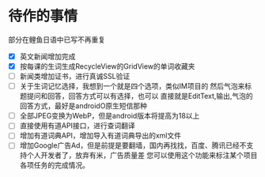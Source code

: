 # 待作的事情
部分在鲤鱼日语中已写不再重复

- [x] 英文新闻增加完成
- [x] 按每课的生词生成RecycleView的GridView的单词收藏夹
- [ ] 新闻类增加证书，进行真诚SSL验证
- [ ] 关于生词记忆选择，我想到一个就是四个选项，类似IM项目的
然后气泡来标题提问和回答，回答方式可以有选择，也可以
直接就是EditText,输出,气泡的回答方式，最好是androidO原生短信那种
- [ ] 全部JPEG变换为WebP，但是android版本将提高为18以上
- [ ] 直接使用有道API接口，进行查词翻译
- [ ] 增加有道词典API，增加导入有道词典导出的xml文件
- [ ] 增加Google广告Ad，但是前提是要翻墙，国内再找找，百度、腾讯已经不支持个人开发者了，放弃有米，广告质量差
您可以使用这个功能来标注某个项目各项任务的完成情况。